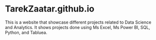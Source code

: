 # TarekZaatar.github.io

This is a website that showcase different projects related to Data Science and Analytics. 
It shows projects done using Ms Excel, Ms Power BI, SQL, Python, and Tabluea.
